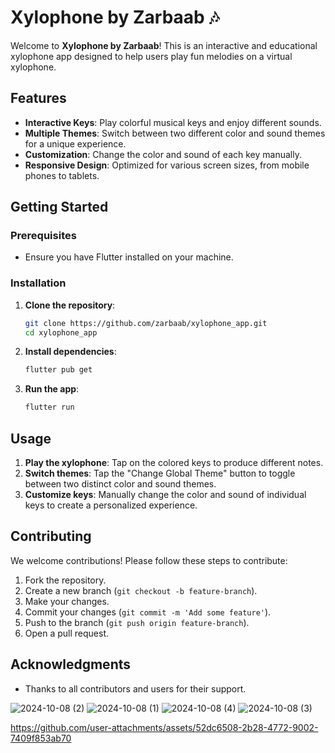 # Xylophone by Zarbaab 🎶

Welcome to **Xylophone by Zarbaab**! This is an interactive and educational xylophone app designed to help users play fun melodies on a virtual xylophone.

## Features

- **Interactive Keys**: Play colorful musical keys and enjoy different sounds.
- **Multiple Themes**: Switch between two different color and sound themes for a unique experience.
- **Customization**: Change the color and sound of each key manually.
- **Responsive Design**: Optimized for various screen sizes, from mobile phones to tablets.

## Getting Started

### Prerequisites

- Ensure you have Flutter installed on your machine.

### Installation

1. **Clone the repository**:
    ```bash
    git clone https://github.com/zarbaab/xylophone_app.git
    cd xylophone_app
    ```

2. **Install dependencies**:
    ```bash
    flutter pub get
    ```

3. **Run the app**:
    ```bash
    flutter run
    ```

## Usage

1. **Play the xylophone**: Tap on the colored keys to produce different notes.
2. **Switch themes**: Tap the "Change Global Theme" button to toggle between two distinct color and sound themes.
3. **Customize keys**: Manually change the color and sound of individual keys to create a personalized experience.

## Contributing

We welcome contributions! Please follow these steps to contribute:

1. Fork the repository.
2. Create a new branch (`git checkout -b feature-branch`).
3. Make your changes.
4. Commit your changes (`git commit -m 'Add some feature'`).
5. Push to the branch (`git push origin feature-branch`).
6. Open a pull request.

## Acknowledgments

- Thanks to all contributors and users for their support.


![2024-10-08 (2)](https://github.com/user-attachments/assets/df2c8af4-e09a-4127-bbaf-7f588651deaf)
![2024-10-08 (1)](https://github.com/user-attachments/assets/a69f66e1-5c96-4f85-a697-2c703ad3d68b)
![2024-10-08 (4)](https://github.com/user-attachments/assets/bf98f60a-6861-4bbf-bef8-7ee7d71ed356)
![2024-10-08 (3)](https://github.com/user-attachments/assets/f3ddfc5b-fc78-44e1-bc74-e07abe55c885)



https://github.com/user-attachments/assets/52dc6508-2b28-4772-9002-7409f853ab70

